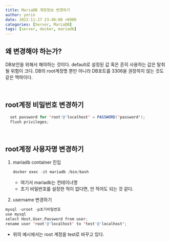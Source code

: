 ```yaml
---
title: MariaDB 계정정보 변경하기
author: yerin
date: 2022-11-27 23:40:00 +0900
categories: [Server, MariaDB]
tags: [server, docker, mariadb]
---
```


## 왜 변경해야 하는가?

DB보안을 위해서 해야하는 것이다. default로 설정된 값 혹은 흔히 사용하는 값은 탈취될 위험이 크다.
DB의 root계정명 뿐만 아니라 DB포트를 3306을 권장하지 않는 것도 같은 맥락이다.

<br>

## root계정 비밀번호 변경하기

```java
  set password for 'root'@'localhost' = PASSWORD('password');
  flush privileges;
```

<br>

## root계정 사용자명 변경하기

1. mariadb container 진입
    
    ```java
    docker exec -it mariadb /bin/bash
    ```
    
    - 여기서 mariadb는 컨테이너명
    - 초기 비밀번호를 설정한 적이 없다면, 안 적어도 되는 것 같다.
    
2. username 변경하기

```java
mysql -uroot -p초기비밀번호
use mysql
select Host,User,Password from user;
rename user 'root'@'localhost' to 'test'@'localhost';
```

- 위의 예시에서는 root 계정을 test로 바꾸고 있다.
